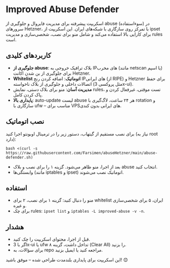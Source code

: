 # Improved Abuse Defender

اسکریپت پیشرفته برای مدیریت فایروال و جلوگیری از abuse (سوءاستفاده) در سرورهای Hetzner، با تمرکز روی سازگاری با شبکه‌های ایران. این اسکریپت از ipset برای کارایی بالا استفاده می‌کند و شامل منو برای نصب، شخصی‌سازی و مدیریت rules است.

## کاربردهای کلیدی
- **جلوگیری از abuse**: بلاک ترافیک خروجی به IPهای مخرب (مانند netscan یا اسپم) برای جلوگیری از بن شدن اکانت Hetzner.
- **Whitelist اتوماتیک**: اضافه کردن رنج IPهای ایرانی (از RIPE) و Hetzner برای حفظ اتصالات داخلی و جلوگیری از بلاک ناخواسته (مثل پروکسی 3x-ui).
- **مدیریت آسان**: منو برای بلاک دستی، نمایش rules، تست موقتی، غیرفعال کردن و پاک کردن کامل.
- **پایداری بالا**: auto-update لیست abuse هر ۲۴ ساعت، لاگ‌گیری با rotation و سازگاری با ufw – مناسب برای VPSهای ایرانی بدون کندی.

## نصب اتوماتیک
برای نصب مستقیم از گیتهاب، دستور زیر را در ترمینال اوبونتو اجرا کنید (نیاز به root دارد):

```
bash <(curl -s https://raw.githubusercontent.com/Farsimen/abuseHetzner/main/abuse-defender.sh)
```

- بعد از اجرا، منو ظاهر می‌شود. گزینه ۱ را برای نصب و بلاک abuse انتخاب کنید.
- وابستگی‌ها (مانند iptables و ipset) اتوماتیک نصب می‌شوند.

## استفاده
- منو را دنبال کنید: گزینه ۱ برای نصب، ۲ برای whitelist ایران، ۵ برای شخصی‌سازی و غیره.
- برای چک rules: `ipset list` و `iptables -L improved-abuse -v -n`.

## هشدار
- قبل از اجرا، محتوای اسکریپت را چک کنید.
- اگر با 3x-ui یا ufw تداخل داشت، گزینه ۸ (Clear All) را بزنید.
- برای سؤالات، به repo مراجعه کنید یا ایمیل بزنید.

این اسکریپت برای پایداری بلندمدت طراحی شده – موفق باشید! 😊
